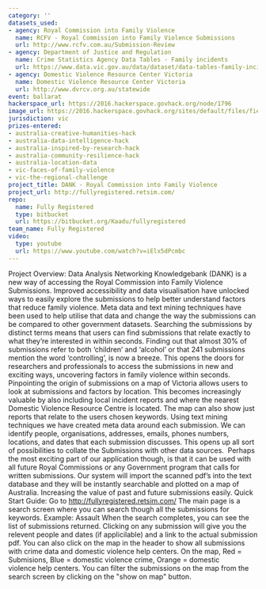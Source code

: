 ```yaml
---
category: ''
datasets_used:
- agency: Royal Commission into Family Violence
  name: RCFV - Royal Commission into Family Violence Submissions
  url: http://www.rcfv.com.au/Submission-Review
- agency: Department of Justice and Regulation
  name: Crime Statistics Agency Data Tables - Family incidents
  url: https://www.data.vic.gov.au/data/dataset/data-tables-family-incidentss
- agency: Domestic Violence Resource Center Victoria
  name: Domestic Violence Resource Center Victoria
  url: http://www.dvrcv.org.au/statewide
event: ballarat
hackerspace_url: https://2016.hackerspace.govhack.org/node/1796
image_url: https://2016.hackerspace.govhack.org/sites/default/files/field/image/FullyRegisteredLogo1_1.jpg
jurisdiction: vic
prizes-entered:
- australia-creative-humanities-hack
- australia-data-intelligence-hack
- australia-inspired-by-research-hack
- australia-community-resilience-hack
- australia-location-data
- vic-faces-of-family-violence
- vic-the-regional-challenge
project_title: DANK - Royal Commission into Family Violence
project_url: http://fullyregistered.retsim.com/
repo:
  name: Fully Registered
  type: bitbucket
  url: https://bitbucket.org/Kaadu/fullyregistered
team_name: Fully Registered
video:
  type: youtube
  url: https://www.youtube.com/watch?v=iElx5dPcmbc
---
```


Project Overview:
Data Analysis Networking Knowledgebank (DANK) is a new way of accessing the Royal Commission into Family Violence Submissions. Improved accessibility and data visualisation have unlocked ways to easily explore the submissions to help better understand factors that reduce family violence. Meta data and text mining techniques have been used to help utilise that data and change the way the submissions can be compared to other government datasets.
Searching the submissions by distinct terms means that users can find submissions that relate exactly to what they’re interested in within seconds. Finding out that almost 30% of submissions refer to both ‘children’ and ‘alcohol’ or that 241 submissions mention the word ‘controlling’, is now a breeze. This opens the doors for researchers and professionals to access the submissions in new and exciting ways, uncovering factors in family violence within seconds.
Pinpointing the origin of submissions on a map of Victoria allows users to look at submissions and factors by location. This becomes increasingly valuable by also including local incident reports and where the nearest Domestic Violence Resource Centre is located. The map can also show just reports that relate to the users chosen keywords.
Using text mining techniques we have created meta data around each submission. We can identify people, organisations, addresses, emails, phones numbers, locations, and dates that each submission discusses. This opens up all sort of possibilities to collate the Submissions with other data sources.
 Perhaps the most exciting part of our application though, is that it can be used with all future Royal Commissions or any Government program that calls for written submissions. Our system will import the scanned pdf’s into the text database and they will be instantly searchable and plotted on a map of Australia. Increasing the value of past and future submissions easily.
Quick Start Guide:
Go to http://fullyregistered.retsim.com/
The main page is a search screen where you can search though all the submissions for keywords. Example: Assault
When the search completes, you can see the list of submissions returned. Clicking on any submission will give you the relevent people and dates (if applicilable) and a link to the actual submission pdf.
You can also click on the map in the header to show all submissions with crime data and domestic violence help centers.
On the map, Red = Submisions, Blue = domestic violence crime, Orange = domestic violence help centers.
You can filter the submissions on the map from the search screen by clicking on the "show on map" button.
